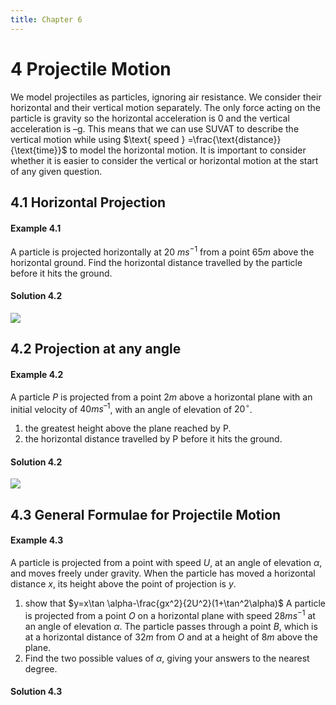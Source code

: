 ```yaml
---
title: Chapter 6
---
```

# 4 Projectile Motion
We model projectiles as particles, ignoring air resistance.
We consider their horizontal and their vertical motion separately. The only force acting on the particle is gravity so the horizontal acceleration is 0 and the vertical acceleration is –g. This means that we can use SUVAT to describe the vertical motion while using $\text{ speed } =\frac{\text{distance}}{\text{time}}$ to model the horizontal motion. It is important to consider whether it is easier to consider the vertical or horizontal motion at the start of any given question.

## 4.1 Horizontal Projection

#### Example 4.1
A particle is projected horizontally at 20 $ms^{-1}$ from a point 65$m$ above the horizontal ground. Find the horizontal distance travelled by the particle before it hits the ground.

#### Solution 4.2
![](15.jpeg)

## 4.2 Projection at any angle
#### Example 4.2
A particle $P$ is projected from a point $2 m$ above a horizontal plane with an initial velocity of $40ms^{–1}$, with an angle of elevation of $20^{\circ}$.
1) the greatest height above the plane reached by P.
2) the horizontal distance travelled by P before it hits the ground.

#### Solution 4.2
![](21.jpeg)

## 4.3 General Formulae for Projectile Motion
#### Example 4.3
A particle is projected from a point with speed $U$, at an angle of elevation $\alpha$, and moves freely under gravity. When the particle has moved a horizontal distance $x$, its height above the point of projection is $y$.
1) show that $y=x\tan \alpha-\frac{gx^2}{2U^2}(1+\tan^2\alpha)$
A particle is projected from a point $O$ on a horizontal plane with speed $28ms^{-1}$ at an angle of elevation $\alpha$. The particle passes through a point $B$, which is at a horizontal distance of $32 m$ from $O$ and at a height of $8 m$ above the plane.
2) Find the two possible values of $\alpha$, giving your answers to the nearest degree.

#### Solution 4.3

